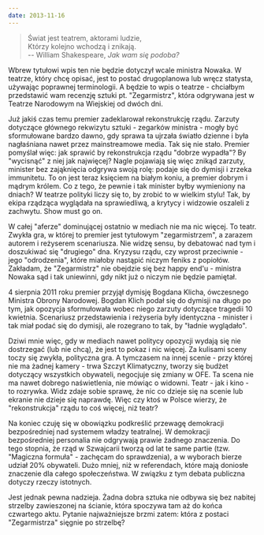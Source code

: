 ```yaml
---
date: 2013-11-16
---
```

> Świat jest teatrem, aktorami ludzie,\
> Którzy kolejno wchodzą i znikają.\
-- William Shakespeare, <cite>Jak wam się podoba?</cite>

Wbrew tytułowi wpis ten nie będzie dotyczył wcale ministra Nowaka. W teatrze, który chcę opisać, jest to postać drugoplanowa lub wręcz statysta, używając poprawnej terminologii. A będzie to wpis o teatrze - chciałbym przedstawić wam recenzję sztuki pt. "Zegarmistrz", która odgrywana jest w Teatrze Narodowym na Wiejskiej od dwóch dni.

Już jakiś czas temu premier zadeklarował rekonstrukcję rządu. Zarzuty dotyczące głównego rekwizytu sztuki - zegarków ministra - mogły być sformułowane bardzo dawno, gdy sprawa ta ujrzała światło dzienne i była nagłaśniana nawet przez mainstreamowe media. Tak się nie stało. Premier pomyślał więc: jak sprawić by rekonstrukcja rządu "dobrze wypadła"? By "wycisnąć" z niej jak najwięcej? Nagle pojawiają się więc znikąd zarzuty, minister bez zająknięcia odgrywa swoją rolę: podaje się do dymisji i zrzeka immunitetu. To on jest teraz księciem na białym koniu, a premier dobrym i mądrym królem. Co z tego, że pewnie i tak minister byłby wymieniony na dniach? W teatrze polityki liczy się to, by zrobić to w wielkim stylu! Tak, by ekipa rządząca wyglądała na sprawiedliwą, a krytycy i widzowie oszaleli z zachwytu. Show must go on.

W całej "aferze" dominującej ostatnio w mediach nie ma nic więcej. To teatr. Zwykła gra, w której to premier jest tytułowym "zegarmistrzem", a zarazem autorem i reżyserem scenariusza. Nie widzę sensu, by debatować nad tym i doszukiwać się "drugiego" dna. Kryzysu rządu, czy wprost przeciwnie - jego "odrodzenia", które miałoby nastąpić niczym feniks z popiołów. Zakładam, że "Zegarmistrz" nie obejdzie się bez happy end'u - ministra Nowaka sąd i tak uniewinni, gdy nikt już o niczym nie będzie pamiętał.

4 sierpnia 2011 roku premier przyjął dymisję Bogdana Klicha, ówczesnego Ministra Obrony Narodowej. Bogdan Klich podał się do dymisji na długo po tym, jak opozycja sformułowała wobec niego zarzuty dotyczące tragedii 10 kwietnia. Scenariusz przedstawienia i reżyseria były identyczna - minister i tak miał podać się do dymisji, ale rozegrano to tak, by "ładnie wyglądało".

Dziwi mnie więc, gdy w mediach nawet politycy opozycji wydają się nie dostrzegać (lub nie chcą), że jest to pokaz i nic więcej. Za kulisami sceny toczy się zwykła, polityczna gra. A tymczasem na innej scenie - przy której nie ma żadnej kamery - trwa Szczyt Klimatyczny, tworzy się budżet dotyczący wszystkich obywateli, negocjuje się zmiany w OFE. Ta scena nie ma nawet dobrego naświetlenia, nie mówiąc o widowni. Teatr - jak i kino - to rozrywka. Widz zdaje sobie sprawę, że nic co dzieje się na scenie lub ekranie nie dzieje się naprawdę. Więc czy ktoś w Polsce wierzy, że "rekonstrukcja" rządu to coś więcej, niż teatr?

Na koniec czuję się w obowiązku podkreślić przewagę demokracji bezpośredniej nad systemem władzy teatralnej. W demokracji bezpośredniej personalia nie odgrywają prawie żadnego znaczenia. Do tego stopnia, że rząd w Szwajcarii tworzą od lat te same partie (tzw. "Magiczna formuła" - zachęcam do sprawdzenia), a w wyborach bierze udział 20% obywateli. Dużo mniej, niż w referendach, które mają doniosłe znaczenie dla całego społeczeństwa. W związku z tym debata publiczna dotyczy rzeczy istotnych.

Jest jednak pewna nadzieja. Żadna dobra sztuka nie odbywa się bez nabitej strzelby zawieszonej na ścianie, która spoczywa tam aż do końca czwartego aktu. Pytanie najważniejsze brzmi zatem: która z postaci "Zegarmistrza" sięgnie po strzelbę?
